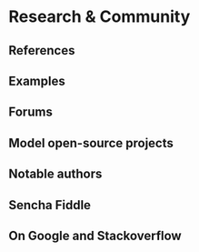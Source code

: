 # Research & Community

## References

## Examples

## Forums

## Model open-source projects

## Notable authors

## Sencha Fiddle

## On Google and Stackoverflow